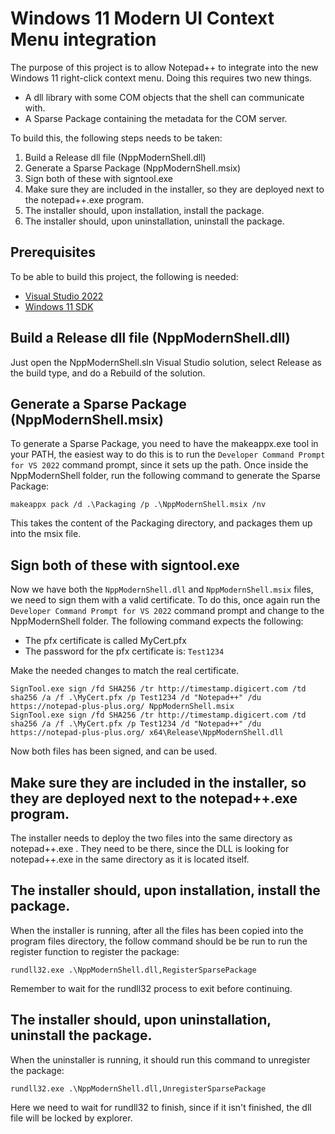 # Windows 11 Modern UI Context Menu integration

The purpose of this project is to allow Notepad++ to integrate into the new Windows 11 right-click context menu.
Doing this requires two new things.

* A dll library with some COM objects that the shell can communicate with.
* A Sparse Package containing the metadata for the COM server.

To build this, the following steps needs to be taken:

1. Build a Release dll file (NppModernShell.dll)
2. Generate a Sparse Package (NppModernShell.msix)
3. Sign both of these with signtool.exe
4. Make sure they are included in the installer, so they are deployed next to the notepad++.exe program.
5. The installer should, upon installation, install the package.
6. The installer should, upon uninstallation, uninstall the package.

## Prerequisites

To be able to build this project, the following is needed:

* [Visual Studio 2022](https://visualstudio.microsoft.com/vs)
* [Windows 11 SDK](https://developer.microsoft.com/en-us/windows/downloads/windows-sdk)

## Build a Release dll file (NppModernShell.dll)
Just open the NppModernShell.sln Visual Studio solution, select Release as the build type, and do a Rebuild of the solution.

## Generate a Sparse Package (NppModernShell.msix)
To generate a Sparse Package, you need to have the makeappx.exe tool in your PATH, the easiest way to do this is to run the `Developer Command Prompt for VS 2022` command prompt, since it sets up the path.
Once inside the NppModernShell folder, run the following command to generate the Sparse Package:
```
makeappx pack /d .\Packaging /p .\NppModernShell.msix /nv
```
This takes the content of the Packaging directory, and packages them up into the msix file.

## Sign both of these with signtool.exe
Now we have both the `NppModernShell.dll` and `NppModernShell.msix` files, we need to sign them with a valid certificate.
To do this, once again run the `Developer Command Prompt for VS 2022` command prompt and change to the NppModernShell folder.
The following command expects the following:
* The pfx certificate is called MyCert.pfx
* The password for the pfx certificate is: `Test1234`

Make the needed changes to match the real certificate.
```
SignTool.exe sign /fd SHA256 /tr http://timestamp.digicert.com /td sha256 /a /f .\MyCert.pfx /p Test1234 /d "Notepad++" /du https://notepad-plus-plus.org/ NppModernShell.msix
SignTool.exe sign /fd SHA256 /tr http://timestamp.digicert.com /td sha256 /a /f .\MyCert.pfx /p Test1234 /d "Notepad++" /du https://notepad-plus-plus.org/ x64\Release\NppModernShell.dll
```
Now both files has been signed, and can be used.

## Make sure they are included in the installer, so they are deployed next to the notepad++.exe program.
The installer needs to deploy the two files into the same directory as notepad++.exe .
They need to be there, since the DLL is looking for notepad++.exe in the same directory as it is located itself.

## The installer should, upon installation, install the package.
When the installer is running, after all the files has been copied into the program files directory, the follow command should be be run to run the register function to register the package:
```
rundll32.exe .\NppModernShell.dll,RegisterSparsePackage
```

Remember to wait for the rundll32 process to exit before continuing.

## The installer should, upon uninstallation, uninstall the package.
When the uninstaller is running, it should run this command to unregister the package:
```
rundll32.exe .\NppModernShell.dll,UnregisterSparsePackage
```

Here we need to wait for rundll32 to finish, since if it isn't finished, the dll file will be locked by explorer.
